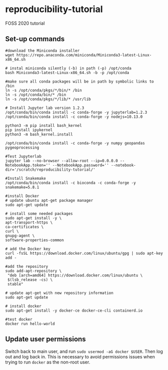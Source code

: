 # reproducibility-tutorial
FOSS 2020 tutorial

## Set-up commands

    #download the Miniconda installer
    wget https://repo.anaconda.com/miniconda/Miniconda3-latest-Linux-x86_64.sh

    # instal miniconda silently (-b) in path (-p) /opt/conda
    bash Miniconda3-latest-Linux-x86_64.sh -b -p /opt/conda

    #make sure all conda packages will be in path by symbolic links to /bin
    ln -s /opt/conda/pkgs/*/bin/* /bin
    ln -s /opt/conda/bin/* /bin
    ln -s /opt/conda/pkgs/*/lib/* /usr/lib

    # Install Jupyter lab version 1.2.3
    /opt/conda/bin/conda install -c conda-forge -y jupyterlab=1.2.3
    /opt/conda/bin/conda install -c conda-forge -y nodejs=10.13.0

    python3 -m pip install bash_kernel
    pip install ipykernel
    python3 -m bash_kernel.install

    /opt/conda/bin/conda install -c conda-forge -y numpy geopandas pygeoprocessing

    #Test Jupyterlab
    jupyter lab --no-browser --allow-root --ip=0.0.0.0 --NotebookApp.token='' --NotebookApp.password='' --notebook-dir='/scratch/reproducibility-tutorial/'

    #Install Snakemake
    /opt/conda/bin/conda install -c bioconda -c conda-forge -y snakemake=5.8.1

    #install Docker
    # update ubuntu apt-get package manager
    sudo apt-get update

    # install some needed packages
    sudo apt-get install -y \
    apt-transport-https \
    ca-certificates \
    curl \
    gnupg-agent \
    software-properties-common

    # add the Docker key
    curl -fsSL https://download.docker.com/linux/ubuntu/gpg | sudo apt-key add -

    #add the repository
    sudo add-apt-repository \
     "deb [arch=amd64] https://download.docker.com/linux/ubuntu \
     $(lsb_release -cs) \
     stable"

    # update apt-get with new repository information
    sudo apt-get update

    # install docker
    sudo apt-get install -y docker-ce docker-ce-cli containerd.io

    #test docker
    docker run hello-world


## Update user permissions
Switch back to main user, and run  `sudo usermod -aG docker $USER`. Then log out and log back in. This is necessary to avoid permissions issues when trying to run `docker` as the non-root user.
